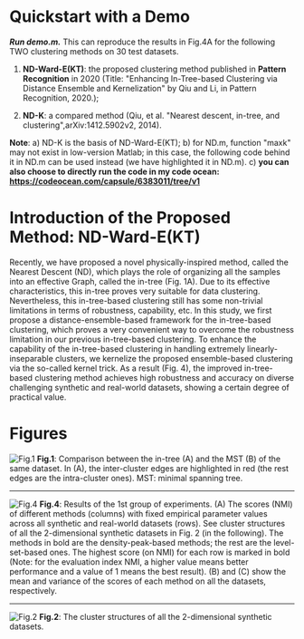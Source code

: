 # Quickstart with a Demo

***Run demo.m.*** This can reproduce the results in Fig.4A for the following TWO clustering methods on 30 test datasets.

1) **ND-Ward-E(KT)**: the proposed clustering method published in **Pattern Recognition** in 2020 (Title: "Enhancing In-Tree-based Clustering via Distance Ensemble and Kernelization" by Qiu and Li, in Pattern Recognition, 2020.);

2) **ND-K**: a compared method (Qiu, et al. "Nearest descent, in-tree, and clustering",arXiv:1412.5902v2, 2014). 

**Note**:
a) ND-K is the basis of ND-Ward-E(KT);
b) for ND.m, function "maxk" may not exist in low-version Matlab; in this case,
the following code behind it in ND.m can be used instead (we have highlighted it in ND.m). 
c) **you can also choose to directly run the code in my code ocean: https://codeocean.com/capsule/6383011/tree/v1**

# Introduction of the Proposed Method: ND-Ward-E(KT)

Recently, we have proposed a novel physically-inspired method, called
the Nearest Descent (ND), which plays the role of organizing all the
samples into an effective Graph, called the in-tree (Fig. 1A). Due to its effective
characteristics, this in-tree proves very suitable for data clustering.
Nevertheless, this in-tree-based clustering still has some non-trivial
limitations in terms of robustness, capability, etc. In this study,
we first propose a distance-ensemble-based framework for the in-tree-based
clustering, which proves a very convenient way to overcome the robustness
limitation in our previous in-tree-based clustering. To enhance the
capability of the in-tree-based clustering in handling extremely linearly-inseparable
clusters, we kernelize the proposed ensemble-based clustering via
the so-called kernel trick. As a result (Fig. 4), the improved in-tree-based
clustering method achieves high robustness and accuracy on diverse
challenging synthetic and real-world datasets, showing a certain degree
of practical value.

# Figures

![Fig.1](https://github.com/Teng-Qiu-Clustering/Code-ClusteringbyInTreeEnsemble-PR2020/blob/main/ImageFolderForReadMe/Fig.1.png)
**Fig.1**: Comparison between the in-tree (A) and the MST (B) of the same dataset. In (A), the inter-cluster edges are highlighted in red (the rest edges are the intra-cluster ones). MST: minimal spanning tree. 
  
 
****

![Fig.4](https://github.com/Teng-Qiu-Clustering/Code-ClusteringbyInTreeEnsemble-PR2020/blob/main/ImageFolderForReadMe/Fig.4.png)
**Fig.4**: Results of the 1st group of experiments. (A) The scores (NMI) of different methods (columns) with fixed empirical parameter values
across all synthetic and real-world datasets (rows). See cluster structures of all the 2-dimensional synthetic datasets in Fig. 2 (in the following). The methods in bold are the density-peak-based methods; the rest are the level-set-based ones. The highest score (on NMI) for each row is marked in bold (Note: for the evaluation index NMI, a higher value means better performance and a value of 1 means the best result). (B) and (C) show the mean and variance of the scores of each method on all the datasets, respectively.

 
 ****
    
![Fig.2](https://github.com/Teng-Qiu-Clustering/Code-ClusteringbyInTreeEnsemble-PR2020/blob/main/ImageFolderForReadMe/Fig.3.png)
**Fig.2**: The cluster structures of all the 2-dimensional synthetic datasets.
